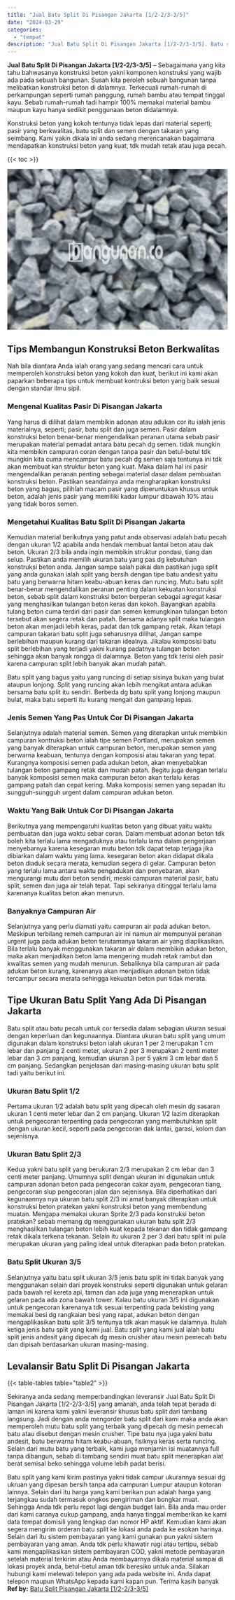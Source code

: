 ```yaml
---
title: "Jual Batu Split Di Pisangan Jakarta [1/2-2/3-3/5]"
date: "2024-03-29"
categories: 
  - "tempat"
description: "Jual Batu Split Di Pisangan Jakarta [1/2-2/3-3/5]. Batu split yang kami kirim pastinya yakni tidak campur ukurannya sesuai dg ukruan yang dipesan bersih tanp..."
---
```


**Jual Batu Split Di Pisangan Jakarta \[1/2-2/3-3/5\]** – Sebagaimana yang kita tahu bahwasanya konstruksi beton yakni komponen konstruksi yang wajib ada pada sebuah bangunan. Susah kita peroleh sebuah bangunan tanpa melibatkan konstruksi beton di dalamnya. Terkecuali rumah-rumah di perkampungan seperti rumah panggung, rumah bambu atau tempat tinggal kayu. Sebab rumah-rumah tadi hampir 100% memakai material bambu maupun kayu hanya sedikit penggunaan beton didalamnya.

Konstruksi beton yang kokoh tentunya tidak lepas dari material seperti; pasir yang berkwalitas, batu split dan semen dengan takaran yang seimbang. Kami yakin dikala ini anda sedang merencanakan bagaimana mendapatkan konstruksi beton yang kuat, tdk mudah retak atau juga pecah.

{{< toc >}}

![Jual Batu Split Di Pisangan Jakarta [1/2-2/3-3/5]](/images/jual-batu-split-35.png)

## Tips Membangun Konstruksi Beton Berkwalitas

Nah bila diantara Anda ialah orang yang sedang mencari cara untuk memperoleh konstruksi beton yang kokoh dan kuat, berikut ini kami akan paparkan beberapa tips untuk membuat kontruksi beton yang baik sesuai dengan standar ilmu sipil.

### Mengenal Kualitas Pasir Di Pisangan Jakarta

Yang harus di dilihat dalam membikin adonan atau adukan cor itu ialah jenis materialnya, seperti; pasir, batu split dan juga semen. Pasir dalam konstruksi beton benar-benar mengendalikan peranan utama sebab pasir merupakan material pemadat antara batu pecah dg semen. tidak mungkin kita membikin campuran coran dengan tanpa pasir dan betul-betul tdk mungkin kita cuma mencampur batu pecah dg semen saja tentunya ini tdk akan membuat kan struktur beton yang kuat. Maka dalam hal ini pasir mengendalikan peranan penting sebagai material dasar dalam pembuatan konstruksi beton. Pastikan seandainya anda mengharapkan konstruksi beton yang bagus, pilihlah macam pasir yang diperuntukan khusus untuk beton, adalah jenis pasir yang memiliki kadar lumpur dibawah 10% atau yang tidak boros semen.

### Mengetahui Kualitas Batu Split Di Pisangan Jakarta

Kemudian material berikutnya yang patut anda observasi adalah batu pecah dengan ukuran 1/2 apabila anda hendak membuat lantai beton atau dak beton. Ukuran 2/3 bila anda ingin membikin struktur pondasi, tiang dan selup. Pastikan anda memilih ukuran batu yang pas dg kebutuhan konstruksi beton anda. Jangan sampe salah pakai dan pastikan juga split yang anda gunakan ialah split yang bersih dengan tipe batu andesit yaitu batu yang berwarna hitam keabu-abuan keras dan runcing. Mutu batu split benar-benar mengendalikan peranan penting dalam kekuatan konstruksi beton, sebab split dalam konstruksi beton berperan sebagai agregat kasar yang menghasilkan tulangan beton keras dan kokoh. Bayangkan apabila tulang beton cuma terdiri dari pasir dan semen kemungkinan tulangan beton tersebut akan segera retak dan patah. Bersama adanya split maka tulangan beton akan menjadi lebih keras, padat dan tdk gampang retak. Akan tetapi campuran takaran batu split juga seharusnya dilihat, Jangan sampe berlebihan maupun kurang dari takaran idealnya. Jikalau komposisi batu split berlebihan yang terjadi yakni kurang padatnya tulangan beton sehingga akan banyak rongga di dalamnya. Beton yang tdk terisi oleh pasir karena campuran split lebih banyak akan mudah patah.

Batu split yang bagus yaitu yang runcing di setiap sisinya bukan yang bulat ataupun lonjong. Split yang runcing akan lebih mengikat antara adukan bersama batu split itu sendiri. Berbeda dg batu split yang lonjong maupun bulat, maka batu seperti itu kurang mengait dan gampang lepas.

### Jenis Semen Yang Pas Untuk Cor Di Pisangan Jakarta

Selanjutnya adalah material semen. Semen yang diterapkan untuk membikin campuran kontruksi beton ialah tipe semen Portland, merupakan semen yang banyak diterapkan untuk campuran beton, merupakan semen yang berwarna keabuan, tentunya dengan komposisi atau takaran yang tepat. Kurangnya komposisi semen pada adukan beton, akan menyebabkan tulangan beton gampang retak dan mudah patah. Begitu juga dengan terlalu banyak komposisi semen maka campuran beton akan terlalu keras gampang patah dan cepat kering. Maka komposisi semen yang sepadan itu sungguh-sungguh urgent dalam campuran adukan beton.

### Waktu Yang Baik Untuk Cor Di Pisangan Jakarta

Berikutnya yang mempengaruhi kualitas beton yang dibuat yaitu waktu pembuatan dan juga waktu sebar coran. Dalam membuat adonan beton tdk boleh kita terlalu lama mengaduknya atau terlalu lama dalam pengerjaan menyebarnya karena kesegaran mutu beton tdk dapat tetap terjaga jika dibiarkan dalam waktu yang lama. kesegaran beton akan didapat dikala beton diaduk secara merata, kemudian segera di gelar. Campuran beton yang terlalu lama antara waktu pengadukan dan penyebaran, akan mengurangi mutu dari beton sendiri, meski campuran material pasir, batu split, semen dan juga air telah tepat. Tapi sekiranya ditinggal terlalu lama karenanya kualitas beton akan menurun.

### Banyaknya Campuran Air

Selanjutnya yang perlu diamati yaitu campuran air pada adukan beton. Meskipun terbilang remeh campuran air ini namun air mempunyai peranan urgent juga pada adukan beton terutamanya takaran air yang diaplikasikan. Bila terlalu banyak menggunakan takaran air dalam membikin adukan beton, maka akan menjadikan beton lama mengering mudah retak rambut dan kwalitas semen yang mudah menurun. Sebaliknya bila campuran air pada adukan beton kurang, karenanya akan menjadikan adonan beton tidak tercampur secara merata sehingga kekuatan beton pun tidak merata.

## Tipe Ukuran Batu Split Yang Ada Di Pisangan Jakarta

Batu split atau batu pecah untuk cor tersedia dalam sebagian ukuran sesuai dengan keperluan dan kegunaannya. Diantara ukuran batu split yang umum digunakan dalam konstruksi beton ialah ukuran 1 per 2 merupakan 1 cm lebar dan panjang 2 centi meter, ukuran 2 per 3 merupakan 2 centi meter lebar dan 3 cm panjang, kemudian ukuran 3 per 5 yakni 3 cm lebar dan 5 cm panjang. Sedangkan penjelasan dari masing-masing ukuran batu split tadi yaitu berikut ini.

### Ukuran Batu Split 1/2

Pertama ukuran 1/2 adalah batu split yang dipecah oleh mesin dg sasaran ukuran 1 centi meter lebar dan 2 cm panjang. Ukuran 1/2 lazim diterapkan untuk pengecoran terpenting pada pengecoran yang membutuhkan split dengan ukuran kecil, seperti pada pengecoran dak lantai, garasi, kolom dan sejenisnya.

### Ukuran Batu Split 2/3

Kedua yakni batu split yang berukuran 2/3 merupakan 2 cm lebar dan 3 centi meter panjang. Umumnya split dengan ukuran ini digunakan untuk campuran adonan beton pada pengecoran cakar ayam, pengecoran tiang, pengecoran slup pengecoran jalan dan sejenisnya. Bila diperhatikan dari kegunaannya nya ukuran batu split 2/3 ini amat banyak diterapkan untuk konstruksi beton pratekan yakni konstruksi beton yang membendung muatan. Mengapa memakai ukuran Sprite 2/3 pada konstruksi beton pratekan? sebab memang dg menggunakan ukuran batu split 2/3 menghasilkan tulangan beton lebih kuat kepada tekanan dan tidak gampang retak dikala terkena tekanan. Selain itu ukuran 2 per 3 dari batu split ini pula merupakan ukuran yang paling ideal untuk diterapkan pada beton pratekan.

### Batu Split Ukuran 3/5

Selanjutnya yaitu batu split ukuran 3/5 jenis batu split ini tidak banyak yang menggunakan selain dari proyek konstruksi seperti digunakan untuk gelaran pada bawah rel kereta api, taman dan ada juga yang menerapkan untuk gelaran pada ada zona bawah tower. Kalau batu ukuran 3/5 ini digunakan untuk pengecoran karenanya tdk sesuai terpenting pada bekisting yang memakai besi dg rangkaian besi yang rapat, adukan beton dengan mengaplikasikan batu split 3/5 tentunya tdk akan masuk ke dalamnya. Itulah ketiga jenis batu split yang kami jual. Batu split yang kami jual ialah batu split jenis andesit yang dipecah dg mesin crusher atau mesin pemecah batu dan dipisah berdasarkan ukuran masing-masing.

## Levalansir Batu Split Di Pisangan Jakarta

{{< table-tables table="table2" >}}

Sekiranya anda sedang memperbandingkan leveransir Jual Batu Split Di Pisangan Jakarta \[1/2-2/3-3/5\] yang amanah, anda telah tepat berada di laman ini karena kami yakni leveransir khusus batu split dari tambang langsung. Jadi dengan anda mengorder batu split dari kami maka anda akan memperoleh mutu batu split yang terbaik yang dipecah dg mesin pemecah batu atau disebut dengan mesin crusher. Tipe batu nya juga yakni batu andesit, batu berwarna hitam keabu-abuan, fisiknya keras serta runcing. Selain dari mutu batu yang terbaik, kami juga menjamin isi muatannya full tanpa dibangun, sebab di tambang sendiri muat batu split menerapkan alat berat semisal beko sehingga volume lebih padat berisi.

Batu split yang kami kirim pastinya yakni tidak campur ukurannya sesuai dg ukruan yang dipesan bersih tanpa ada campuran Lumpur ataupun kotoran lainnya. Selain dari itu harga yang kami berikan pun adalah harga yang terjangkau sudah termasuk ongkos pengiriman dan bongkar muat. Sehingga Anda tdk perlu repot lagi dengan budget lain. Bila anda mau order dari kami caranya cukup gampang, anda hanya tinggal memberikan ke kami data tempat domisili yang lengkap dan nomor HP aktif. Kemudian kami akan segera mengirim orderan batu split ke lokasi anda pada ke esokan harinya. Selain dari itu sistem pembayaran yang kami gunakan pun yakni sistem pembayaran yang aman. Anda tdk perlu khawatir rugi atau tertipu, sebab kami mengaplikasikan sistem pembayaran COD, yakni metode pembayaran setelah material terkirim atau Anda membayarnya dikala material sampai di lokasi proyek anda, betul-betul aman tdk beresiko untuk anda. Silakan hubungi kami melewati telepon yang ada pada website ini. Anda dapat telepon maupun WhatsApp kepada kami kapan pun. Terima kasih banyak
**Ref by:** [Batu Split Pisangan Jakarta [1/2-2/3-3/5]](https://id.wikipedia.org/wiki/Batu)
